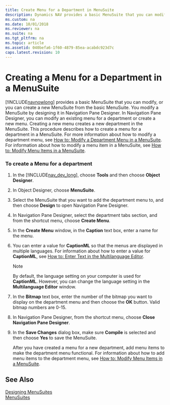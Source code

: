 ```yaml
---
title: Create Menu for a Department in MenuSuite
description: Dynamics NAV provides a basic MenuSuite that you can modify or create a new one from the basic one by designing it in Navigation Pane Designer.
ms.custom: na
ms.date: 10/01/2018
ms.reviewer: na
ms.suite: na
ms.tgt_pltfrm: na
ms.topic: article
ms.assetid: 040befa6-1f60-4879-85ea-acabdc923d7c
caps.latest.revision: 10
---
```

# Creating a Menu for a Department in a MenuSuite 
[!INCLUDE[navnowlong](includes/navnowlong_md.md)] provides a basic MenuSuite that you can modify, or you can create a new MenuSuite from the basic MenuSuite. You modify a MenuSuite by designing it in Navigation Pane Designer. In Navigation Pane Designer, you can modify an existing menu for a department or create a new menu. Creating a new menu creates a new department in the MenuSuite. This procedure describes how to create a menu for a department in a MenuSuite. For more information about how to modify a department menu, see [How to: Modify a Department Menu in a MenuSuite](How-to--Modify-a-Department-Menu-in-a-MenuSuite.md). For information about how to modify a menu item in a MenuSuite, see [How to: Modify Menu Items in a MenuSuite](How-to--Modify-Menu-Items-in-a-MenuSuite.md).  
  
### To create a Menu for a department  
  
1.  In the [!INCLUDE[nav_dev_long](includes/nav_dev_long_md.md)], choose **Tools** and then choose **Object Designer**.  
  
2.  In Object Designer, choose **MenuSuite**.  
  
3.  Select the MenuSuite that you want to add the department menu to, and then choose **Design** to open Navigation Pane Designer.  
  
4.  In Navigation Pane Designer, select the department tabs section, and from the shortcut menu, choose **Create Menu**.  
  
5.  In the **Create Menu** window, in the **Caption** text box, enter a name for the menu.  
  
6.  You can enter a value for **CaptionML** so that the menus are displayed in multiple languages. For information about how to enter a value for **CaptionML**, see [How to: Enter Text in the Multilanguage Editor](How-to--Enter-Text-in-the-Multilanguage-Editor.md).  
  
    > [!NOTE]  
    >  By default, the language setting on your computer is used for **CaptionML**. However, you can change the language setting in the **Multilanguage Editor** window.  
  
7.  In the **Bitmap** text box, enter the number of the bitmap you want to display on the department menu and then choose the **OK** button. Valid bitmap numbers are 0-15.  
  
8.  In Navigation Pane Designer, from the shortcut menu, choose **Close Navigation Pane Designer**.  
  
9. In the **Save Changes** dialog box, make sure **Compile** is selected and then choose **Yes** to save the MenuSuite.  
  
     After you have created a menu for a new department, add menu items to make the department menu functional. For information about how to add menu items to the department menu, see [How to: Modify Menu Items in a MenuSuite](How-to--Modify-Menu-Items-in-a-MenuSuite.md).  
  
## See Also  
 [Designing MenuSuites](Designing-MenuSuites.md)   
 [MenuSuites](MenuSuites.md)
